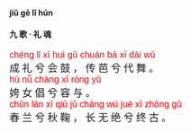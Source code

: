 <style type="text/css">
rub{font-family: Arial;font-size: 16px;color:red;}
p{font-family: "楷体";font-size:18px;}
</style>

#### jiǔ  ɡē  lǐ  hún  
#### 九  歌 ·  礼  魂  


<rub>chénɡ  lǐ  xī  huì  ɡǔ  chuán  bā  xī  dài  wǔ  </rub>  
成  礼  兮  会  鼓 ，  传  芭  兮  代  舞 。  
<rub>hù  nǚ  chànɡ  xī  rónɡ  yǔ  </rub>  
姱  女  倡  兮  容  与 。  
<rub>chūn  lán  xī  qiū  jū  chánɡ  wú  jué  xī  zhōnɡ  ɡǔ  </rub>  
春  兰  兮  秋  鞠 ，  长  无  绝  兮  终  古 。  

